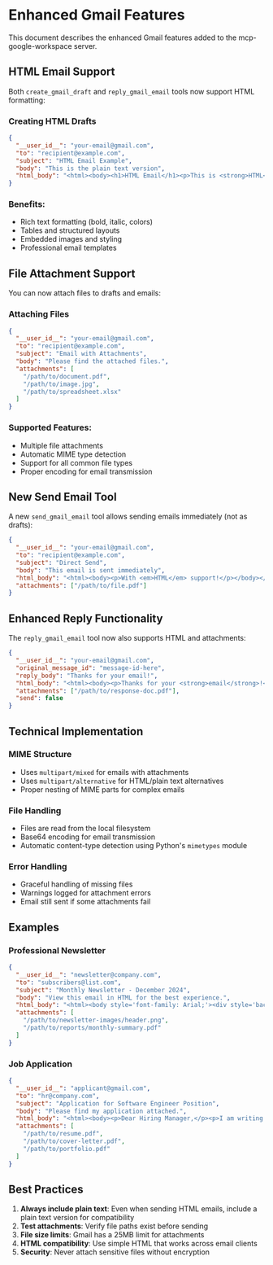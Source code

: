 # Enhanced Gmail Features

This document describes the enhanced Gmail features added to the mcp-google-workspace server.

## HTML Email Support

Both `create_gmail_draft` and `reply_gmail_email` tools now support HTML formatting:

### Creating HTML Drafts

```json
{
  "__user_id__": "your-email@gmail.com",
  "to": "recipient@example.com",
  "subject": "HTML Email Example",
  "body": "This is the plain text version",
  "html_body": "<html><body><h1>HTML Email</h1><p>This is <strong>HTML</strong> content.</p></body></html>"
}
```

### Benefits:
- Rich text formatting (bold, italic, colors)
- Tables and structured layouts
- Embedded images and styling
- Professional email templates

## File Attachment Support

You can now attach files to drafts and emails:

### Attaching Files

```json
{
  "__user_id__": "your-email@gmail.com",
  "to": "recipient@example.com",
  "subject": "Email with Attachments",
  "body": "Please find the attached files.",
  "attachments": [
    "/path/to/document.pdf",
    "/path/to/image.jpg",
    "/path/to/spreadsheet.xlsx"
  ]
}
```

### Supported Features:
- Multiple file attachments
- Automatic MIME type detection
- Support for all common file types
- Proper encoding for email transmission

## New Send Email Tool

A new `send_gmail_email` tool allows sending emails immediately (not as drafts):

```json
{
  "__user_id__": "your-email@gmail.com",
  "to": "recipient@example.com",
  "subject": "Direct Send",
  "body": "This email is sent immediately",
  "html_body": "<html><body><p>With <em>HTML</em> support!</p></body></html>",
  "attachments": ["/path/to/file.pdf"]
}
```

## Enhanced Reply Functionality

The `reply_gmail_email` tool now also supports HTML and attachments:

```json
{
  "__user_id__": "your-email@gmail.com",
  "original_message_id": "message-id-here",
  "reply_body": "Thanks for your email!",
  "html_body": "<html><body><p>Thanks for your <strong>email</strong>!</p></body></html>",
  "attachments": ["/path/to/response-doc.pdf"],
  "send": false
}
```

## Technical Implementation

### MIME Structure
- Uses `multipart/mixed` for emails with attachments
- Uses `multipart/alternative` for HTML/plain text alternatives
- Proper nesting of MIME parts for complex emails

### File Handling
- Files are read from the local filesystem
- Base64 encoding for email transmission
- Automatic content-type detection using Python's `mimetypes` module

### Error Handling
- Graceful handling of missing files
- Warnings logged for attachment errors
- Email still sent if some attachments fail

## Examples

### Professional Newsletter
```json
{
  "__user_id__": "newsletter@company.com",
  "to": "subscribers@list.com",
  "subject": "Monthly Newsletter - December 2024",
  "body": "View this email in HTML for the best experience.",
  "html_body": "<html><body style='font-family: Arial;'><div style='background: #f0f0f0; padding: 20px;'><h1>Company Newsletter</h1><p>Latest updates...</p></div></body></html>",
  "attachments": [
    "/path/to/newsletter-images/header.png",
    "/path/to/reports/monthly-summary.pdf"
  ]
}
```

### Job Application
```json
{
  "__user_id__": "applicant@gmail.com",
  "to": "hr@company.com",
  "subject": "Application for Software Engineer Position",
  "body": "Please find my application attached.",
  "html_body": "<html><body><p>Dear Hiring Manager,</p><p>I am writing to apply for the <strong>Software Engineer</strong> position...</p></body></html>",
  "attachments": [
    "/path/to/resume.pdf",
    "/path/to/cover-letter.pdf",
    "/path/to/portfolio.pdf"
  ]
}
```

## Best Practices

1. **Always include plain text**: Even when sending HTML emails, include a plain text version for compatibility
2. **Test attachments**: Verify file paths exist before sending
3. **File size limits**: Gmail has a 25MB limit for attachments
4. **HTML compatibility**: Use simple HTML that works across email clients
5. **Security**: Never attach sensitive files without encryption